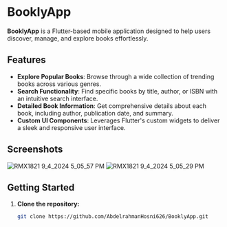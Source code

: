 # BooklyApp

**BooklyApp** is a Flutter-based mobile application designed to help users discover, manage, and explore books effortlessly.

## Features

- **Explore Popular Books**: Browse through a wide collection of trending books across various genres.
- **Search Functionality**: Find specific books by title, author, or ISBN with an intuitive search interface.
- **Detailed Book Information**: Get comprehensive details about each book, including author, publication date, and summary.
- **Custom UI Components**: Leverages Flutter's custom widgets to deliver a sleek and responsive user interface.

## Screenshots

![RMX1821 9_4_2024 5_05_57 PM](https://github.com/user-attachments/assets/fe0d5917-9d45-418b-9f17-1cd1f5c3f697)
![RMX1821 9_4_2024 5_05_29 PM](https://github.com/user-attachments/assets/aa5bc773-ef3b-48ad-af57-4cabf43f1888)


## Getting Started

1. **Clone the repository:**
   ```bash
   git clone https://github.com/AbdelrahmanHosni626/BooklyApp.git
